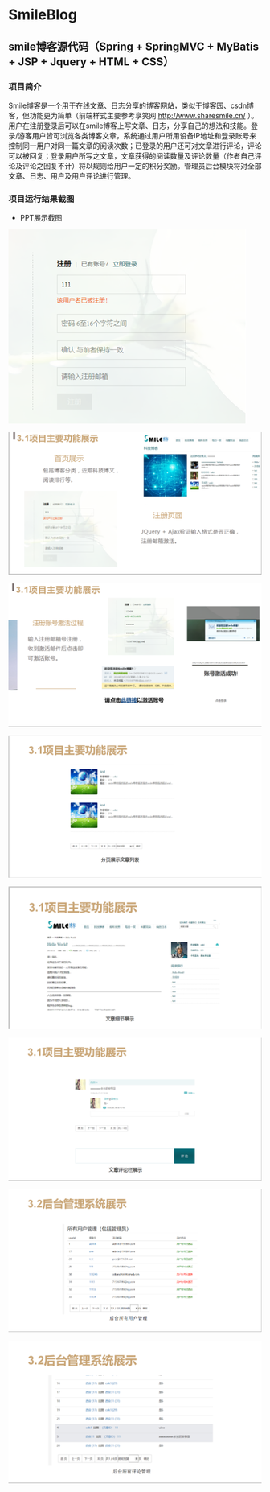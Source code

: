 # SmileBlog
## smile博客源代码（Spring + SpringMVC + MyBatis + JSP + Jquery + HTML + CSS）
### 项目简介
  Smile博客是一个用于在线文章、日志分享的博客网站，类似于博客园、csdn博客，但功能更为简单（前端样式主要参考享笑网 http://www.sharesmile.cn/ ）。用户在注册登录后可以在smile博客上写文章、日志，分享自己的想法和技能。登录/游客用户皆可浏览各类博客文章，系统通过用户所用设备IP地址和登录账号来控制同一用户对同一篇文章的阅读次数；已登录的用户还可对文章进行评论，评论可以被回复；登录用户所写之文章，文章获得的阅读数量及评论数量（作者自己评论及评论之回复不计）将以规则给用户一定的积分奖励。管理员后台模块将对全部文章、日志、用户及用户评论进行管理。

### 项目运行结果截图
  * PPT展示截图
  
![text](https://github.com/ZiTonzong/MyImagesLibrary/blob/master/image_3.png)

![text](https://github.com/ZiTonzong/MyImagesLibrary/blob/master/image_4.png)

![text](https://github.com/ZiTonzong/MyImagesLibrary/blob/master/image_5.png)

![text](https://github.com/ZiTonzong/MyImagesLibrary/blob/master/image_6.png)

![text](https://github.com/ZiTonzong/MyImagesLibrary/blob/master/image_7.png)

![text](https://github.com/ZiTonzong/MyImagesLibrary/blob/master/image_8.png)

![text](https://github.com/ZiTonzong/MyImagesLibrary/blob/master/image_9.png)

![text](https://github.com/ZiTonzong/MyImagesLibrary/blob/master/image_10.png)
